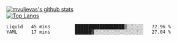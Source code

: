 [![mvuljevas's github stats](https://github-readme-stats.vercel.app/api?username=mvuljevas&show_icons=true&theme=dracula)](https://www.mvuljevas.com)
<br>
[![Top Langs](https://github-readme-stats.vercel.app/api/top-langs/?username=mvuljevas&theme=dracula)](https://www.mvuljevas.com)

<!--START_SECTION:waka-->
```text
Liquid   45 mins         ██████████████████▒░░░░░░   72.96 % 
YAML     17 mins         ██████▓░░░░░░░░░░░░░░░░░░   27.04 % 
```
<!--END_SECTION:waka-->
